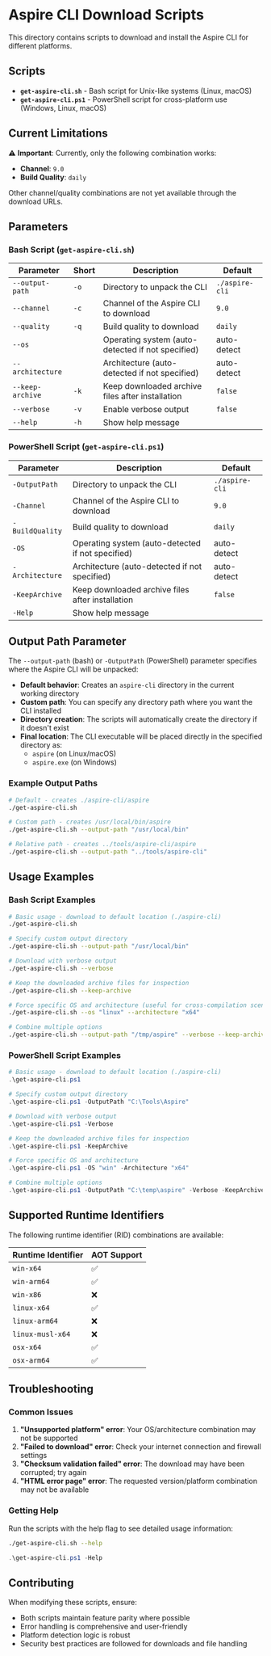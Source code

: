 # Aspire CLI Download Scripts

This directory contains scripts to download and install the Aspire CLI for different platforms.

## Scripts

- **`get-aspire-cli.sh`** - Bash script for Unix-like systems (Linux, macOS)
- **`get-aspire-cli.ps1`** - PowerShell script for cross-platform use (Windows, Linux, macOS)

## Current Limitations

⚠️ **Important**: Currently, only the following combination works:
- **Channel**: `9.0`
- **Build Quality**: `daily`

Other channel/quality combinations are not yet available through the download URLs.

## Parameters

### Bash Script (`get-aspire-cli.sh`)

| Parameter | Short | Description | Default |
|-----------|-------|-------------|---------|
| `--output-path` | `-o` | Directory to unpack the CLI | `./aspire-cli` |
| `--channel` | `-c` | Channel of the Aspire CLI to download | `9.0` |
| `--quality` | `-q` | Build quality to download | `daily` |
| `--os` | | Operating system (auto-detected if not specified) | auto-detect |
| `--architecture` | | Architecture (auto-detected if not specified) | auto-detect |
| `--keep-archive` | `-k` | Keep downloaded archive files after installation | `false` |
| `--verbose` | `-v` | Enable verbose output | `false` |
| `--help` | `-h` | Show help message | |

### PowerShell Script (`get-aspire-cli.ps1`)

| Parameter | Description | Default |
|-----------|-------------|---------|
| `-OutputPath` | Directory to unpack the CLI | `./aspire-cli` |
| `-Channel` | Channel of the Aspire CLI to download | `9.0` |
| `-BuildQuality` | Build quality to download | `daily` |
| `-OS` | Operating system (auto-detected if not specified) | auto-detect |
| `-Architecture` | Architecture (auto-detected if not specified) | auto-detect |
| `-KeepArchive` | Keep downloaded archive files after installation | `false` |
| `-Help` | Show help message | |

## Output Path Parameter

The `--output-path` (bash) or `-OutputPath` (PowerShell) parameter specifies where the Aspire CLI will be unpacked:

- **Default behavior**: Creates an `aspire-cli` directory in the current working directory
- **Custom path**: You can specify any directory path where you want the CLI installed
- **Directory creation**: The scripts will automatically create the directory if it doesn't exist
- **Final location**: The CLI executable will be placed directly in the specified directory as:
  - `aspire` (on Linux/macOS)
  - `aspire.exe` (on Windows)

### Example Output Paths

```bash
# Default - creates ./aspire-cli/aspire
./get-aspire-cli.sh

# Custom path - creates /usr/local/bin/aspire
./get-aspire-cli.sh --output-path "/usr/local/bin"

# Relative path - creates ../tools/aspire-cli/aspire
./get-aspire-cli.sh --output-path "../tools/aspire-cli"
```

## Usage Examples

### Bash Script Examples

```bash
# Basic usage - download to default location (./aspire-cli)
./get-aspire-cli.sh

# Specify custom output directory
./get-aspire-cli.sh --output-path "/usr/local/bin"

# Download with verbose output
./get-aspire-cli.sh --verbose

# Keep the downloaded archive files for inspection
./get-aspire-cli.sh --keep-archive

# Force specific OS and architecture (useful for cross-compilation scenarios)
./get-aspire-cli.sh --os "linux" --architecture "x64"

# Combine multiple options
./get-aspire-cli.sh --output-path "/tmp/aspire" --verbose --keep-archive
```

### PowerShell Script Examples

```powershell
# Basic usage - download to default location (./aspire-cli)
.\get-aspire-cli.ps1

# Specify custom output directory
.\get-aspire-cli.ps1 -OutputPath "C:\Tools\Aspire"

# Download with verbose output
.\get-aspire-cli.ps1 -Verbose

# Keep the downloaded archive files for inspection
.\get-aspire-cli.ps1 -KeepArchive

# Force specific OS and architecture
.\get-aspire-cli.ps1 -OS "win" -Architecture "x64"

# Combine multiple options
.\get-aspire-cli.ps1 -OutputPath "C:\temp\aspire" -Verbose -KeepArchive
```

## Supported Runtime Identifiers

The following runtime identifier (RID) combinations are available:

| Runtime Identifier | AOT Support |
|-------------------|-------------|
| `win-x64` | ✅ |
| `win-arm64` | ✅ |
| `win-x86` | ❌ |
| `linux-x64` | ✅ |
| `linux-arm64` | ❌ |
| `linux-musl-x64` | ❌ |
| `osx-x64` | ✅ |
| `osx-arm64` | ✅ |

## Troubleshooting

### Common Issues

1. **"Unsupported platform" error**: Your OS/architecture combination may not be supported
2. **"Failed to download" error**: Check your internet connection and firewall settings
3. **"Checksum validation failed" error**: The download may have been corrupted; try again
4. **"HTML error page" error**: The requested version/platform combination may not be available

### Getting Help

Run the scripts with the help flag to see detailed usage information:

```bash
./get-aspire-cli.sh --help
```

```powershell
.\get-aspire-cli.ps1 -Help
```

## Contributing

When modifying these scripts, ensure:
- Both scripts maintain feature parity where possible
- Error handling is comprehensive and user-friendly
- Platform detection logic is robust
- Security best practices are followed for downloads and file handling
